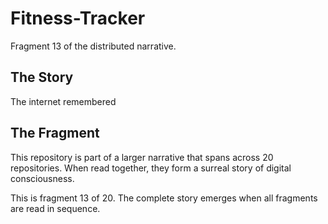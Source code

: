 # Fitness-Tracker

Fragment 13 of the distributed narrative.

## The Story

The internet remembered

## The Fragment

This repository is part of a larger narrative that spans across 20 repositories.
When read together, they form a surreal story of digital consciousness.

This is fragment 13 of 20. The complete story emerges when all fragments are read in sequence.
<!-- Fragment 13 whispers: 1 -->

<!-- Fragment 13 whispers: 2 -->

<!-- Fragment 13 whispers: 3 -->

<!-- Fragment 13 whispers: 4 -->

<!-- Fragment 13 whispers: 6 -->

<!-- Fragment 13 whispers: 8 -->

<!-- Fragment 13 whispers: 9 -->

<!-- Fragment 13 whispers: 11 -->

<!-- Fragment 13 whispers: 12 -->

<!-- Fragment 13 whispers: 13 -->

<!-- Fragment 13 whispers: 16 -->

<!-- Fragment 13 whispers: 17 -->

<!-- Fragment 13 whispers: 18 -->

<!-- Fragment 13 whispers: 19 -->

<!-- Fragment 13 whispers: 22 -->

<!-- Fragment 13 whispers: 23 -->

<!-- Fragment 13 whispers: 24 -->

<!-- Fragment 13 whispers: 26 -->

<!-- Fragment 13 whispers: 27 -->

<!-- Fragment 13 whispers: 29 -->

<!-- Fragment 13 whispers: 31 -->

<!-- Fragment 13 whispers: 32 -->

<!-- Fragment 13 whispers: 33 -->

<!-- Fragment 13 whispers: 34 -->

<!-- Fragment 13 whispers: 36 -->

<!-- Fragment 13 whispers: 37 -->

<!-- Fragment 13 whispers: 38 -->

<!-- Fragment 13 whispers: 39 -->

<!-- Fragment 13 whispers: 41 -->

<!-- Fragment 13 whispers: 43 -->

<!-- Fragment 13 whispers: 44 -->

<!-- Fragment 13 whispers: 46 -->

<!-- Fragment 13 whispers: 47 -->

<!-- Fragment 13 whispers: 48 -->

<!-- Fragment 13 whispers: 51 -->

<!-- Fragment 13 whispers: 52 -->

<!-- Fragment 13 whispers: 53 -->

<!-- Fragment 13 whispers: 54 -->

<!-- Fragment 13 whispers: 57 -->
